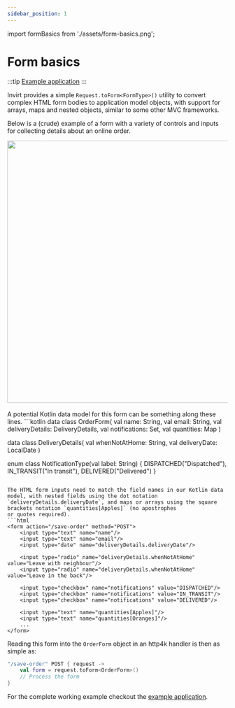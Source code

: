 ```yaml
---
sidebar_position: 1
---
```

import formBasics from './assets/form-basics.png';

# Form basics
:::tip [Example application](https://github.com/resoluteworks/invirt/tree/main/examples/form-basics)
:::

Invirt provides a simple `Request.toForm<FormType>()` utility to convert complex HTML form bodies to application model objects,
with support for arrays, maps and nested objects, similar to some other MVC frameworks.

Below is a (crude) example of a form with a variety of controls and inputs for collecting details
about an online order.

<img src={formBasics} width="600"/>

<br/>
<br/>
A potential Kotlin data model for this form can be something along these lines.
```kotlin
data class OrderForm(
    val name: String,
    val email: String,
    val deliveryDetails: DeliveryDetails,
    val notifications: Set<NotificationType>,
    val quantities: Map<String, Int>
)

data class DeliveryDetails(
    val whenNotAtHome: String,
    val deliveryDate: LocalDate
)

enum class NotificationType(val label: String) {
    DISPATCHED("Dispatched"),
    IN_TRANSIT("In transit"),
    DELIVERED("Delivered")
}
```

The HTML form inputs need to match the field names in our Kotlin data model, with nested fields using the dot notation
`deliveryDetails.deliveryDate`, and maps or arrays using the square brackets notation `quantities[Apples]` (no apostrophes
or quotes required).
```html
<form action="/save-order" method="POST">
    <input type="text" name="name"/>
    <input type="text" name="email"/>
    <input type="date" name="deliveryDetails.deliveryDate"/>

    <input type="radio" name="deliveryDetails.whenNotAtHome" value="Leave with neighbour"/>
    <input type="radio" name="deliveryDetails.whenNotAtHome" value="Leave in the back"/>

    <input type="checkbox" name="notifications" value="DISPATCHED"/>
    <input type="checkbox" name="notifications" value="IN_TRANSIT"/>
    <input type="checkbox" name="notifications" value="DELIVERED"/>

    <input type="text" name="quantities[Apples]"/>
    <input type="text" name="quantities[Oranges]"/>
    ...
</form>
```

Reading this form into the `OrderForm` object in an http4k handler is then as simple as:
```kotlin
"/save-order" POST { request ->
    val form = request.toForm<OrderForm>()
    // Process the form
}
```

For the complete working example checkout the [example application](https://github.com/resoluteworks/invirt/tree/main/examples/form-basics).
